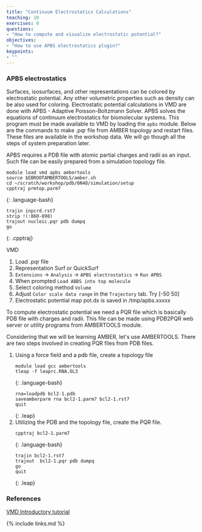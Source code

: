 ```yaml
---
title: "Continuum Electrostatics Calculations"
teaching: 10
exercises: 0
questions:
- "How to compute and visualize electrostatic potential?"
objectives:
- "How to use APBS electrostatics plugin?"
keypoints:
- ""
---
```


### APBS electrostatics
Surfaces, isosurfaces, and other representations can be colored by electrostatic potential. Any other volumetric properties such as density can be also used for coloring. Electrostatic potential calculations in VMD are done with APBS - Adaptive Poisson-Boltzmann Solver. APBS solves the equations of continuum electrostatics for biomolecular systems. This program must be made available to VMD by loading the `apbs` module. Below are the commands to make .pqr file from AMBER topology and restart files. These files are available in the workshop data. We will go though all the steps of system preparation later. 

APBS requires a PDB file with atomic partial charges and radii as an input. Such file can be easily prepared from a simulation topology file. 

~~~
module load vmd apbs ambertools
source $EBROOTAMBERTOOLS/amber.sh
cd ~/scratch/workshop/pdb/6N4O/simulation/setup
cpptraj prmtop.parm7
~~~
{: .language-bash}

~~~
trajin inpcrd.rst7
strip !(:860-898)
trajout nucleic.pqr pdb dumpq
go
~~~
{: .cpptraj}

VMD
1. Load .pqr file
2. Representation Surf or QuickSurf 
3. `Extensions` -> `Analysis` -> `APBS electrostatics` ->  `Run APBS`
4. When prompted `Load ABBS into top molecule`
5. Select coloring method `Volume`
6. Adjust `Color scale data range` in the `Trajectory` tab. Try [-50 50]
7. Electrostatic potential map pot.dx is saved in /tmp/apbs.xxxxx

To compute electrostatic potential we need a PQR file which is basically PDB file with charges and radii. This file can be made using PDB2PQR web server or utility programs from AMBERTOOLS module.

Considering that we will be learning AMBER, let's use AMBERTOOLS. There are two steps involved in creating PQR files from PDB files.

1. Using a force field and a pdb file, create a topology file
   ~~~
   module load gcc ambertools
   tleap -f leaprc.RNA.OL3
   ~~~
   {: .language-bash}
   ~~~
   rna=loadpdb bcl2-1.pdb
   saveamberparm rna bcl2-1.parm7 bcl2-1.rst7
   quit 
   ~~~
   {: .leap}
2. Utilizing the PDB and the topology file, create the PQR file.
   ~~~
   cpptraj bcl2-1.parm7
   ~~~
   {: .language-bash}
   ~~~
   trajin bcl2-1.rst7
   trajout  bcl2-1.pqr pdb dumpq
   go
   quit
   ~~~
   {: .leap}

### References
[VMD Introductory tutorial](https://doi.org/10.1002/0471250953.bi0507s24)

{% include links.md %}


